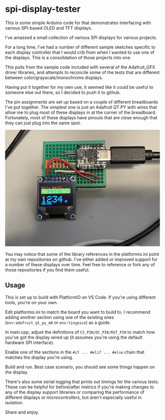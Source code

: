 # spi-display-tester

This is some simple Arduino code for that demonstrates interfacing with various SPI-based OLED and TFT displays.

I've amassed a small collection of various SPI displays for various projects.

For a long time, I've had a number of different sample sketches specific to each display controller that I would crib from when I wanted to use one of the displays. This is a consolidation of those projects into one. 

This pulls from the sample code included with several of the Adafruit_GFX driver libraries, and attempts to reconcile some of the tests that are different between color/grayscale/monochrome displays.

Having put it together for my own use, it seemed like it could be useful to someone else out there, so I decided to push it to github.

The pin assignments are set up based on a couple of different breadboards I've put together. The simplest one is just an Adafruit QT PY with wires that allow me to plug most of these displays in at the corner of the breadboard. Fortunately, most of these displays have pinouts that are close enough that they can just plug into the same spot.

<img src="images/qt_py.jpeg">

You may notice that some of the library references in the platformio.ini point at my own repositories on github. I've either added or improved support for a number of these displays over time. Feel free to reference or fork any of those repositories if you find them useful.

## Usage

This is set up to build with PlatformIO on VS Code. If you're using different tools, you're on your own.

Edit platformio.ini to match the board you want to build to. I recommend adding another section using one of the existing ones (`env:adafruit_qt_py_m0` or `env:tinypico`) as a guide.

In main.cpp, adjust the definitions of `CS_PIN/DC_PIN/RST_PIN` to match how you've got the display wired up (it assumes you're using the default hardware SPI interface).

Enable one of the sections in the `#if ... #elif ... #else` chain that matches the display you're using.

Build and run. Best case scenario, you should see some things happen on the display.

There's also some serial logging that prints out timings for the various tests. These can be helpful for before/after metrics if you're making changes to any of the display support libraries or comparing the performance of different displays or microcontrollers, but aren't especially useful in isolation.

Share and enjoy.